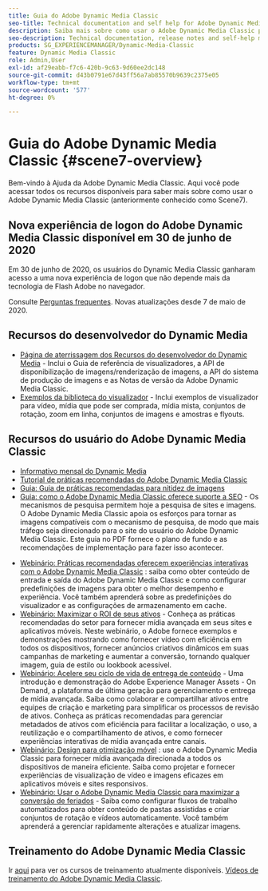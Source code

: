 ```yaml
---
title: Guia do Adobe Dynamic Media Classic
seo-title: Technical documentation and self help for Adobe Dynamic Media Classic
description: Saiba mais sobre como usar o Adobe Dynamic Media Classic para gerenciar vídeos, flyouts e muito mais, com os documentos do AEM Cloud Services.
seo-description: Technical documentation, release notes and self-help materials for Adobe Dynamic Media Classic, formerly Scene 7
products: SG_EXPERIENCEMANAGER/Dynamic-Media-Classic
feature: Dynamic Media Classic
role: Admin,User
exl-id: af29eabb-f7c6-420b-9c63-9d60ee2dc148
source-git-commit: d43b0791e67d43ff56a7ab85570b9639c2375e05
workflow-type: tm+mt
source-wordcount: '577'
ht-degree: 0%

---
```


# Guia do Adobe Dynamic Media Classic {#scene7-overview}

Bem-vindo à Ajuda da Adobe Dynamic Media Classic. Aqui você pode acessar todos os recursos disponíveis para saber mais sobre como usar o Adobe Dynamic Media Classic (anteriormente conhecido como Scene7).

## Nova experiência de logon do Adobe Dynamic Media Classic disponível em 30 de junho de 2020

Em 30 de junho de 2020, os usuários do Dynamic Media Classic ganharam acesso a uma nova experiência de logon que não depende mais da tecnologia de Flash Adobe no navegador.

Consulte [Perguntas frequentes](new-ui-2020.md). Novas atualizações desde 7 de maio de 2020.

## Recursos do desenvolvedor do Dynamic Media

* [Página de aterrissagem dos Recursos do desenvolvedor do Dynamic Media](https://experienceleague.adobe.com/docs/dynamic-media-developer-resources.html) - Inclui o Guia de referência de visualizadores, a API de disponibilização de imagens/renderização de imagens, a API do sistema de produção de imagens e as Notas de versão da Adobe Dynamic Media Classic.
* [Exemplos da biblioteca do visualizador](https://landing.adobe.com/en/na/dynamic-media/ctir-2755/live-demos.html) - Inclui exemplos de visualizador para vídeo, mídia que pode ser comprada, mídia mista, conjuntos de rotação, zoom em linha, conjuntos de imagens e amostras e flyouts.

## Recursos do usuário do Adobe Dynamic Media Classic

* [Informativo mensal do Dynamic Media](dynamic-media-newsletter.md)
* [Tutorial de práticas recomendadas do Adobe Dynamic Media Classic](https://experienceleague.adobe.com/docs/experience-manager-learn/dynamic-media-classic-tutorial/overview.html)
* [Guia: Guia de práticas recomendadas para nitidez de imagens](/help/assets/s7_sharpening_images.pdf)
* [Guia: como o Adobe Dynamic Media Classic oferece suporte a SEO](/help/assets/s7_seo.pdf) - Os mecanismos de pesquisa permitem hoje a pesquisa de sites e imagens. O Adobe Dynamic Media Classic apoia os esforços para tornar as imagens compatíveis com o mecanismo de pesquisa, de modo que mais tráfego seja direcionado para o site do usuário do Adobe Dynamic Media Classic. Este guia no PDF fornece o plano de fundo e as recomendações de implementação para fazer isso acontecer.
<!-- * [Webinar: Best Practices for Responsive Design](http://offers.adobe.com/en/na/marketing/landings/_40458_responsive_design_live_on_demand_webinar.html) - Learn practical tips on how to improve your mobile strategy. See real-world examples of responsive design in action. Create one primary asset that works across multiple devices and increase mobile performance by dynamically changing the resolution of images or the orientation of images for portrait or landscape displays. Learn how to also dynamically crop, scale, or resize images. -->
* [Webinário: Práticas recomendadas oferecem experiências interativas com o Adobe Dynamic Media Classic](https://seminars.adobeconnect.com/p7wb8ej3u6d/) : saiba como obter conteúdo de entrada e saída do Adobe Dynamic Media Classic e como configurar predefinições de imagens para obter o melhor desempenho e experiência. Você também aprenderá sobre as predefinições do visualizador e as configurações de armazenamento em cache.
* [Webinário: Maximizar o ROI de seus ativos](https://adobecustomersuccess.adobeconnect.com/p5ar3hfrrec/?launcher=false&amp;fcsContent=true&amp;pbMode=normal&amp;proto=true) - Conheça as práticas recomendadas do setor para fornecer mídia avançada em seus sites e aplicativos móveis. Neste webinário, o Adobe fornece exemplos e demonstrações mostrando como fornecer vídeo com eficiência em todos os dispositivos, fornecer anúncios criativos dinâmicos em suas campanhas de marketing e aumentar a conversão, tornando qualquer imagem, guia de estilo ou lookbook acessível.
* [Webinário: Acelere seu ciclo de vida de entrega de conteúdo](https://adobecustomersuccess.adobeconnect.com/p88ducm9pqv/) - Uma introdução e demonstração do Adobe Experience Manager Assets - On Demand, a plataforma de última geração para gerenciamento e entrega de mídia avançada. Saiba como colaborar e compartilhar ativos entre equipes de criação e marketing para simplificar os processos de revisão de ativos. Conheça as práticas recomendadas para gerenciar metadados de ativos com eficiência para facilitar a localização, o uso, a reutilização e o compartilhamento de ativos, e como fornecer experiências interativas de mídia avançada entre canais.
* [Webinário: Design para otimização móvel](https://adobecustomersuccess.adobeconnect.com/p6oqd3wydif/?launcher=false&amp;fcsContent=true&amp;pbMode=normal&amp;proto=true) : use o Adobe Dynamic Media Classic para fornecer mídia avançada direcionada a todos os dispositivos de maneira eficiente. Saiba como projetar e fornecer experiências de visualização de vídeo e imagens eficazes em aplicativos móveis e sites responsivos.
* [Webinário: Usar o Adobe Dynamic Media Classic para maximizar a conversão de feriados](https://adobecustomersuccess.adobeconnect.com/p32n1yr85c9/?proto=true) - Saiba como configurar fluxos de trabalho automatizados para obter conteúdo de pastas assistidas e criar conjuntos de rotação e vídeos automaticamente. Você também aprenderá a gerenciar rapidamente alterações e atualizar imagens.

## Treinamento do Adobe Dynamic Media Classic

Ir [aqui](https://learning.adobe.com/catalog.html#product=adobe-scene7) para ver os cursos de treinamento atualmente disponíveis.
[Vídeos de treinamento do Adobe Dynamic Media Classic](/help/training-videos.md).
